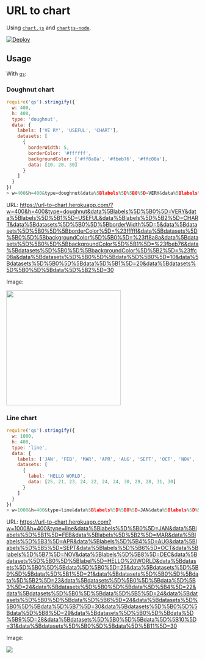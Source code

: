 # URL to chart

Using [`chart.js`](https://github.com/chartjs/Chart.js) and [`chartjs-node`](https://github.com/vmpowerio/chartjs-node).

[![Deploy](https://www.herokucdn.com/deploy/button.svg)](https://heroku.com/deploy)

## Usage

With [`qs`](https://github.com/ljharb/qs):

### Doughnut chart

```js
require('qs').stringify({
  w: 400,
  h: 400,
  type: 'doughnut',
  data: {
    labels: ['VE RY', 'USEFUL', 'CHART'],
    datasets: [
      {
        borderWidth: 5,
        borderColor: '#ffffff',
        backgroundColor: ['#ff8a8a', '#fbeb76', '#ffc08a'],
        data: [10, 20, 30]
      }
    ]
  }
})
> w=400&h=400&type=doughnut&data%5Blabels%5D%5B0%5D=VERY&data%5Blabels%5D%5B1%5D=USEFUL&data%5Blabels%5D%5B2%5D=CHART&data%5Bdatasets%5D%5B0%5D%5BborderWidth%5D=5&data%5Bdatasets%5D%5B0%5D%5BborderColor%5D=%23ffffff&data%5Bdatasets%5D%5B0%5D%5BbackgroundColor%5D%5B0%5D=%23ff8a8a&data%5Bdatasets%5D%5B0%5D%5BbackgroundColor%5D%5B1%5D=%23fbeb76&data%5Bdatasets%5D%5B0%5D%5BbackgroundColor%5D%5B2%5D=%23ffc08a&data%5Bdatasets%5D%5B0%5D%5Bdata%5D%5B0%5D=10&data%5Bdatasets%5D%5B0%5D%5Bdata%5D%5B1%5D=20&data%5Bdatasets%5D%5B0%5D%5Bdata%5D%5B2%5D=30
```

URL: https://url-to-chart.herokuapp.com/?w=400&h=400&type=doughnut&data%5Blabels%5D%5B0%5D=VERY&data%5Blabels%5D%5B1%5D=USEFUL&data%5Blabels%5D%5B2%5D=CHART&data%5Bdatasets%5D%5B0%5D%5BborderWidth%5D=5&data%5Bdatasets%5D%5B0%5D%5BborderColor%5D=%23ffffff&data%5Bdatasets%5D%5B0%5D%5BbackgroundColor%5D%5B0%5D=%23ff8a8a&data%5Bdatasets%5D%5B0%5D%5BbackgroundColor%5D%5B1%5D=%23fbeb76&data%5Bdatasets%5D%5B0%5D%5BbackgroundColor%5D%5B2%5D=%23ffc08a&data%5Bdatasets%5D%5B0%5D%5Bdata%5D%5B0%5D=10&data%5Bdatasets%5D%5B0%5D%5Bdata%5D%5B1%5D=20&data%5Bdatasets%5D%5B0%5D%5Bdata%5D%5B2%5D=30

Image:

<img src="https://url-to-chart.herokuapp.com/?w=400&h=400&type=doughnut&data%5Blabels%5D%5B0%5D=VERY&data%5Blabels%5D%5B1%5D=USEFUL&data%5Blabels%5D%5B2%5D=CHART&data%5Bdatasets%5D%5B0%5D%5BborderWidth%5D=5&data%5Bdatasets%5D%5B0%5D%5BborderColor%5D=%23ffffff&data%5Bdatasets%5D%5B0%5D%5BbackgroundColor%5D%5B0%5D=%23ff8a8a&data%5Bdatasets%5D%5B0%5D%5BbackgroundColor%5D%5B1%5D=%23fbeb76&data%5Bdatasets%5D%5B0%5D%5BbackgroundColor%5D%5B2%5D=%23ffc08a&data%5Bdatasets%5D%5B0%5D%5Bdata%5D%5B0%5D=10&data%5Bdatasets%5D%5B0%5D%5Bdata%5D%5B1%5D=20&data%5Bdatasets%5D%5B0%5D%5Bdata%5D%5B2%5D=30" width="300">

### Line chart

```js
require('qs').stringify({
  w: 1000,
  h: 400,
  type: 'line',
  data: {
    labels: ['JAN', 'FEB', 'MAR', 'APR', 'AUG', 'SEPT', 'OCT', 'NOV', 'DEC'],
    datasets: [
      {
        label: 'HELLO WORLD',
        data: [25, 21, 23, 24, 22, 24, 24, 30, 29, 28, 31, 30]
      }
    ]
  }
})
> w=1000&h=400&type=line&data%5Blabels%5D%5B0%5D=JAN&data%5Blabels%5D%5B1%5D=FEB&data%5Blabels%5D%5B2%5D=MAR&data%5Blabels%5D%5B3%5D=APR&data%5Blabels%5D%5B4%5D=AUG&data%5Blabels%5D%5B5%5D=SEPT&data%5Blabels%5D%5B6%5D=OCT&data%5Blabels%5D%5B7%5D=NOV&data%5Blabels%5D%5B8%5D=DEC&data%5Bdatasets%5D%5B0%5D%5Blabel%5D=HELLO%20WORLD&data%5Bdatasets%5D%5B0%5D%5Bdata%5D%5B0%5D=25&data%5Bdatasets%5D%5B0%5D%5Bdata%5D%5B1%5D=21&data%5Bdatasets%5D%5B0%5D%5Bdata%5D%5B2%5D=23&data%5Bdatasets%5D%5B0%5D%5Bdata%5D%5B3%5D=24&data%5Bdatasets%5D%5B0%5D%5Bdata%5D%5B4%5D=22&data%5Bdatasets%5D%5B0%5D%5Bdata%5D%5B5%5D=24&data%5Bdatasets%5D%5B0%5D%5Bdata%5D%5B6%5D=24&data%5Bdatasets%5D%5B0%5D%5Bdata%5D%5B7%5D=30&data%5Bdatasets%5D%5B0%5D%5Bdata%5D%5B8%5D=29&data%5Bdatasets%5D%5B0%5D%5Bdata%5D%5B9%5D=28&data%5Bdatasets%5D%5B0%5D%5Bdata%5D%5B10%5D=31&data%5Bdatasets%5D%5B0%5D%5Bdata%5D%5B11%5D=30
```

URL: https://url-to-chart.herokuapp.com?w=1000&h=400&type=line&data%5Blabels%5D%5B0%5D=JAN&data%5Blabels%5D%5B1%5D=FEB&data%5Blabels%5D%5B2%5D=MAR&data%5Blabels%5D%5B3%5D=APR&data%5Blabels%5D%5B4%5D=AUG&data%5Blabels%5D%5B5%5D=SEPT&data%5Blabels%5D%5B6%5D=OCT&data%5Blabels%5D%5B7%5D=NOV&data%5Blabels%5D%5B8%5D=DEC&data%5Bdatasets%5D%5B0%5D%5Blabel%5D=HELLO%20WORLD&data%5Bdatasets%5D%5B0%5D%5Bdata%5D%5B0%5D=25&data%5Bdatasets%5D%5B0%5D%5Bdata%5D%5B1%5D=21&data%5Bdatasets%5D%5B0%5D%5Bdata%5D%5B2%5D=23&data%5Bdatasets%5D%5B0%5D%5Bdata%5D%5B3%5D=24&data%5Bdatasets%5D%5B0%5D%5Bdata%5D%5B4%5D=22&data%5Bdatasets%5D%5B0%5D%5Bdata%5D%5B5%5D=24&data%5Bdatasets%5D%5B0%5D%5Bdata%5D%5B6%5D=24&data%5Bdatasets%5D%5B0%5D%5Bdata%5D%5B7%5D=30&data%5Bdatasets%5D%5B0%5D%5Bdata%5D%5B8%5D=29&data%5Bdatasets%5D%5B0%5D%5Bdata%5D%5B9%5D=28&data%5Bdatasets%5D%5B0%5D%5Bdata%5D%5B10%5D=31&data%5Bdatasets%5D%5B0%5D%5Bdata%5D%5B11%5D=30

Image:

![](https://url-to-chart.herokuapp.com?w=1000&h=400&type=line&data%5Blabels%5D%5B0%5D=JAN&data%5Blabels%5D%5B1%5D=FEB&data%5Blabels%5D%5B2%5D=MAR&data%5Blabels%5D%5B3%5D=APR&data%5Blabels%5D%5B4%5D=AUG&data%5Blabels%5D%5B5%5D=SEPT&data%5Blabels%5D%5B6%5D=OCT&data%5Blabels%5D%5B7%5D=NOV&data%5Blabels%5D%5B8%5D=DEC&data%5Bdatasets%5D%5B0%5D%5Blabel%5D=HELLO%20WORLD&data%5Bdatasets%5D%5B0%5D%5Bdata%5D%5B0%5D=25&data%5Bdatasets%5D%5B0%5D%5Bdata%5D%5B1%5D=21&data%5Bdatasets%5D%5B0%5D%5Bdata%5D%5B2%5D=23&data%5Bdatasets%5D%5B0%5D%5Bdata%5D%5B3%5D=24&data%5Bdatasets%5D%5B0%5D%5Bdata%5D%5B4%5D=22&data%5Bdatasets%5D%5B0%5D%5Bdata%5D%5B5%5D=24&data%5Bdatasets%5D%5B0%5D%5Bdata%5D%5B6%5D=24&data%5Bdatasets%5D%5B0%5D%5Bdata%5D%5B7%5D=30&data%5Bdatasets%5D%5B0%5D%5Bdata%5D%5B8%5D=29&data%5Bdatasets%5D%5B0%5D%5Bdata%5D%5B9%5D=28&data%5Bdatasets%5D%5B0%5D%5Bdata%5D%5B10%5D=31&data%5Bdatasets%5D%5B0%5D%5Bdata%5D%5B11%5D=30)
